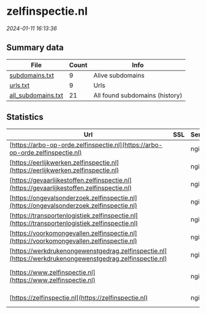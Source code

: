 # zelfinspectie.nl
*2024-01-11 16:13:36*
## Summary data
| File       | Count | Info |
|------------|-------|------|
|[subdomains.txt](/data/zelfinspectie.nl/subdomains.txt)|9|Alive subdomains|
|[urls.txt](/data/zelfinspectie.nl/urls.txt)|9|Urls|
|[all_subdomains.txt](/data/zelfinspectie.nl/all_subdomains.txt)|21|All found subdomains (history)|
## Statistics
| Url | SSL | Server | Cookie | HSTS | CSP | XFO | XXP | RP | Tech |Title |
|------------|-------|------|------|------|------|------|------|------|------|------|
|[https://arbo-op-orde.zelfinspectie.nl](https://arbo-op-orde.zelfinspectie.nl)| |nginx|:warning: |:white_check_mark: | |:white_check_mark: |:white_check_mark: |:white_check_mark: |HSTS Nginx|301 Moved Perman...|
|[https://eerlijkwerken.zelfinspectie.nl](https://eerlijkwerken.zelfinspectie.nl)| |nginx|:warning: |:white_check_mark: | |:white_check_mark: |:white_check_mark: |:white_check_mark: |HSTS Nginx|301 Moved Perman...|
|[https://gevaarlijkestoffen.zelfinspectie.nl](https://gevaarlijkestoffen.zelfinspectie.nl)| |nginx|:warning: |:white_check_mark: | |:white_check_mark: |:white_check_mark: |:white_check_mark: |HSTS Nginx|301 Moved Perman...|
|[https://ongevalsonderzoek.zelfinspectie.nl](https://ongevalsonderzoek.zelfinspectie.nl)| |nginx|:warning: |:white_check_mark: | |:white_check_mark: |:white_check_mark: |:white_check_mark: |HSTS Nginx|301 Moved Perman...|
|[https://transportenlogistiek.zelfinspectie.nl](https://transportenlogistiek.zelfinspectie.nl)| |nginx|:warning: |:white_check_mark: | |:white_check_mark: |:white_check_mark: |:white_check_mark: |HSTS Nginx|301 Moved Perman...|
|[https://voorkomongevallen.zelfinspectie.nl](https://voorkomongevallen.zelfinspectie.nl)| |nginx|:warning: |:white_check_mark: | |:white_check_mark: |:white_check_mark: |:white_check_mark: |HSTS Nginx|301 Moved Perman...|
|[https://werkdrukenongewenstgedrag.zelfinspectie.nl](https://werkdrukenongewenstgedrag.zelfinspectie.nl)| |nginx|:warning: |:white_check_mark: | |:white_check_mark: |:white_check_mark: |:white_check_mark: |HSTS Nginx|301 Moved Perman...|
|[https://www.zelfinspectie.nl](https://www.zelfinspectie.nl)| |nginx|:warning: |:white_check_mark: | |:white_check_mark: |:white_check_mark: |:white_check_mark: |Drupal:9 HSTS Ng...|Zelfinspectie.nl...|
|[https://zelfinspectie.nl](https://zelfinspectie.nl)| |nginx|:warning: |:white_check_mark: | |:white_check_mark: |:white_check_mark: |:white_check_mark: |HSTS Nginx|301 Moved Perman...|